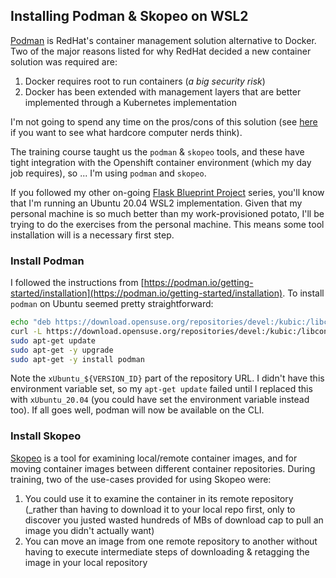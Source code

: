 ## Installing Podman & Skopeo on WSL2

[Podman](https://podman.io/) is RedHat's container management solution alternative to Docker. Two of the major reasons listed for why RedHat decided a 
new container solution was required are:
1. Docker requires root to run containers (_a big security risk_)
1. Docker has been extended with management layers that are better implemented through a Kubernetes implementation

I'm not going to spend any time on the pros/cons of this solution (see [here](https://linux.slashdot.org/story/20/01/18/0236253/why-did-red-hat-drop-its-support-for-dockers-runtime-engine) 
if you want to see what hardcore computer nerds think). 

The training course taught us the `podman` & `skopeo` tools, and these have tight integration with the Openshift container
environment (which my day job requires), so ... I'm using `podman` and `skopeo`.

If you followed my other on-going [Flask Blueprint Project](http://https://gwright99.github.io/flask-blueprint/) series, you'll know that I'm running an Ubuntu 20.04 WSL2 implementation.
Given that my personal machine is so much better than my work-provisioned potato, I'll be trying to do the exercises from the personal machine. This means some tool installation will 
is a necessary first step.

### Install Podman
I followed the instructions from [https://podman.io/getting-started/installation](https://podman.io/getting-started/installation). To install `podman` on Ubuntu seemed pretty straightforward:
```bash
echo "deb https://download.opensuse.org/repositories/devel:/kubic:/libcontainers:/stable/xUbuntu_${VERSION_ID}/ /" | sudo tee /etc/apt/sources.list.d/devel:kubic:libcontainers:stable.list
curl -L https://download.opensuse.org/repositories/devel:/kubic:/libcontainers:/stable/xUbuntu_${VERSION_ID}/Release.key | sudo apt-key add -
sudo apt-get update
sudo apt-get -y upgrade 
sudo apt-get -y install podman
```

Note the `xUbuntu_${VERSION_ID}` part of the repository URL. I didn't have this environment variable set, so my `apt-get update` failed until I replaced this with `xUbuntu_20.04`
(you could have set the environment variable instead too). If all goes well, podman will now be available on the CLI.

### Install Skopeo
[Skopeo](https://www.redhat.com/en/blog/skopeo-10-released) is a tool for examining local/remote container images, and for moving container images between different container repositories.
During training, two of the use-cases provided for using Skopeo were:
1. You could use it to examine the container in its remote repository (_rather than having to download it to your local repo first, only to discover you justed wasted hundreds of MBs of download cap to pull an image you didn't actually want)
1. You can move an image from one remote repository to another without having to execute intermediate steps of downloading & retagging the image in your local repository

